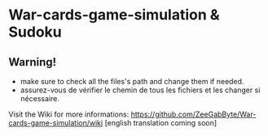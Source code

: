 # War-cards-game-simulation & Sudoku

## Warning!
- make sure to check all the files's path and change them if needed.
- assurez-vous de vérifier le chemin de tous les fichiers et les changer si nécessaire.

Visit the Wiki for more informations: https://github.com/ZeeGabByte/War-cards-game-simulation/wiki
[english translation coming soon]
